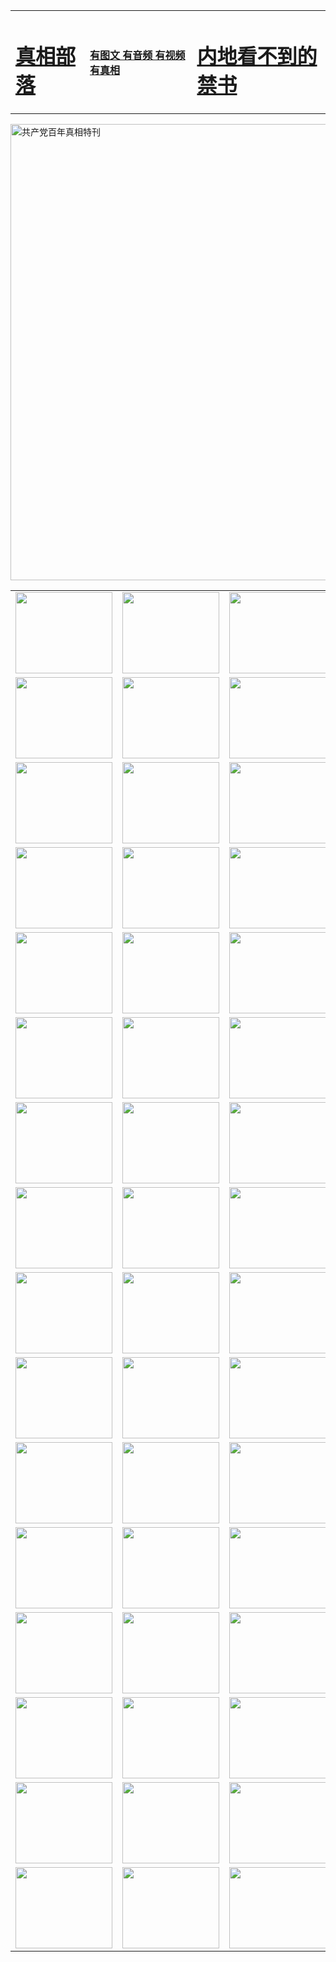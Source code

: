 <table>
<tr>

<td>
	<H1><a href="http://s72.aedifice.net/zx/">真相部落</a></H1>
</td>
<td>
	<H4><a href="http://s72.aedifice.net/zx/">有图文 有音频 有视频 有真相</a></H4>
</td>
<td>
	<H1><a href="http://s72.aedifice.net/book/"> 内地看不到的禁书</a></H1>
</td>
</tr>
</table>

 <div ><a href="http://s72.aedifice.net/zx/bngcd/"><img src="http://s72.aedifice.net/zx/bngcd/gcdbnzx.jpg" width="730"  border="0" alt="共产党百年真相特刊"></a></div>

<table>
<tr>
	<td><a href="http://k74.gsmumbo.com/xtr/107/"><img  src ="http://k74.gsmumbo.com/pic/2017/02/107.jpg" width="155px" height="130px"></a></td>
	<td><a href="http://k74.gsmumbo.com/xtr/829/"><img src ="http://k74.gsmumbo.com/pic/2017/02/829.jpg" width="155px" height="130px"></a></td>
	<td><a href="http://k74.gsmumbo.com/xtr/69/"><img  src ="http://k74.gsmumbo.com/pic/2017/02/69.jpg" width="155px" height="130px"></a></td>
	<td><a href="http://k74.gsmumbo.com/xtr/99/"><img  src ="http://k74.gsmumbo.com/pic/2017/02/99.jpg" width="155px" height="130px"></a></td>
</tr>
<tr>
	<td><a href="http://k74.gsmumbo.com/xtr/40/"><img  src ="http://k74.gsmumbo.com/pic/2017/02/40.jpg" width="155px" height="130px"></a></td>
	<td><a href="http://k74.gsmumbo.com/xtr/20/"><img  src ="http://k74.gsmumbo.com/pic/2017/02/20.jpg" width="155px" height="130px"></a></td>
	<td><a href="http://k74.gsmumbo.com/xtr/81/"><img  src ="http://k74.gsmumbo.com/pic/2017/02/81.jpg" width="155px" height="130px"></a></td>
	<td><a href="http://k74.gsmumbo.com/xtr/2/"><img  src ="http://k74.gsmumbo.com/pic/2017/02/2.jpg" width="155px" height="130px"></a></td>
</tr>
<tr>
	<td><a href="http://k74.gsmumbo.com/xtr/86/"><img  src ="http://k74.gsmumbo.com/pic/2017/02/86.jpg" width="155px" height="130px"></a></td>
	<td><a href="http://k74.gsmumbo.com/xtr/109/"><img  src ="http://k74.gsmumbo.com/pic/2017/02/109.jpg" width="155px" height="130px"></a></td>
	<td><a href="http://k74.gsmumbo.com/xtr/1378/"><img  src ="http://k74.gsmumbo.com/pic/2017/02/1378.jpg" width="155px" height="130px"></a></td>
	<td><a href="http://k74.gsmumbo.com/xtr/57/"><img  src ="http://k74.gsmumbo.com/pic/2017/02/57.jpg" width="155px" height="130px"></a></td>
</tr>
<tr>
	<td><a href="http://k74.gsmumbo.com/xtr/1219/"><img  src ="http://k74.gsmumbo.com/pic/2017/02/1219.jpg" width="155px" height="130px"></a></td>
	<td><a href="http://k74.gsmumbo.com/xtr/1220/"><img  src ="http://k74.gsmumbo.com/pic/2017/02/1220.jpg" width="155px" height="130px"></a></td>
	<td><a href="http://k74.gsmumbo.com/xtr/1221/"><img  src ="http://k74.gsmumbo.com/pic/2017/02/1221.jpg" width="155px" height="130px"></a></td>
	<td><a href="http://k74.gsmumbo.com/xtr/51/"><img  src ="http://k74.gsmumbo.com/pic/2017/02/51.jpg" width="155px" height="130px"></a></td>
</tr>
<tr>
	<td><a href="http://k74.gsmumbo.com/xtr/1055/"><img  src ="http://k74.gsmumbo.com/pic/2017/02/1055.jpg" width="155px" height="130px"></a></td>
	<td><a href="http://k74.gsmumbo.com/xtr/611/"><img  src ="http://k74.gsmumbo.com/pic/2017/02/611.jpg" width="155px" height="130px"></a></td>
	<td><a href="http://k74.gsmumbo.com/xtr/1121/"><img  src ="http://k74.gsmumbo.com/pic/2017/02/1121.jpg" width="155px" height="130px"></a></td>
	<td><a href="http://k74.gsmumbo.com/xtr/610/"><img  src ="http://k74.gsmumbo.com/pic/2017/02/610.jpg" width="155px" height="130px"></a></td>
</tr>
<tr>
	<td><a href="http://k74.gsmumbo.com/xtr/1128/"><img  src ="http://k74.gsmumbo.com/pic/2017/02/1128.jpg" width="155px" height="130px"></a></td>
	<td><a href="http://k74.gsmumbo.com/xtr/1395/"><img  src ="http://k74.gsmumbo.com/pic/2017/02/1406.jpg" width="155px" height="130px"></a></td>
	<td><a href="http://k74.gsmumbo.com/xtr/1407/"><img  src ="http://k74.gsmumbo.com/pic/2017/02/1407.jpg" width="155px" height="130px"></a></td>
	<td><a href="http://k74.gsmumbo.com/xtr/934/"><img  src ="http://k74.gsmumbo.com/pic/2017/02/934.jpg" width="155px" height="130px"></a></td>
</tr>
<tr>
	<td><a href="http://k74.gsmumbo.com/xtr/641/"><img  src ="http://k74.gsmumbo.com/pic/2017/02/641.jpg" width="155px" height="130px"></a></td>
	<td><a href="http://k74.gsmumbo.com/xtr/949/"><img  src ="http://k74.gsmumbo.com/pic/2017/02/949.jpg" width="155px" height="130px"></a></td>
	<td><a href="http://k74.gsmumbo.com/xtr/112/"><img  src ="http://k74.gsmumbo.com/pic/2017/02/112.jpg" width="155px" height="130px"></a></td>
	<td><a href="http://k74.gsmumbo.com/xtr/812/"><img  src ="http://k74.gsmumbo.com/pic/2017/02/812.jpg" width="155px" height="130px"></a></td>
</tr>
<tr>
	<td><a href="http://k74.gsmumbo.com/xtr/103/"><img  src ="http://k74.gsmumbo.com/pic/2017/02/103.jpg" width="155px" height="130px"></a></td>
	<td><a href="http://k74.gsmumbo.com/xtr/3/"><img  src ="http://k74.gsmumbo.com/pic/2017/02/3.jpg" width="155px" height="130px"></a></td>
	<td><A href="http://k74.gsmumbo.com/mp4/zx/2015/11/Lkmtt.mp4" target="_blank" title="莲开满天庭"><img  src="http://k74.gsmumbo.com/pic/2015/11/Lkmtt3480_jssor.jpg"  width="155px" height="130px"></A></td>
	<td><A href="http://k74.gsmumbo.com/mp4/zx/2015/11/2013513.mp4" target="_blank" title="飞旋的法轮"><img  src="http://k74.gsmumbo.com/pic/2015/11/falun480_jssor.jpg"  width="155px" height="130px"></A></td>
</tr>
<tr>
	<td><A href="http://k74.gsmumbo.com/mp4/zx/2015/11/NYParade.mp4" target="_blank" title="2004年4月10日法轮功纽约大游行"><img  src="http://k74.gsmumbo.com/pic/2015/11/nyparade480_jssor.jpg"  width="155px" height="130px"></A></td>
	<td><A href="http://k74.gsmumbo.com/mp4/news617/2015/05/WEB_s28093.mp4" target="_blank" title="2015年世界法轮大法日特别报导"><img  src="http://k74.gsmumbo.com/pic/2015/11/p6752711a666997037_jssor.jpg"  width="155px" height="130px"></A></td>
	<td><A href="http://k74.gsmumbo.com/mp4/news829/2015/11/30211_326650.mp4" target="_blank" title="沧州绑架案连审四天 民众抹泪称审好人"><img  src="http://k74.gsmumbo.com/pic/2015/11/changzhou2480_jssor.jpg"  width="155px" height="130px"></A></td>
	<td><A href="http://k74.gsmumbo.com/mp4/mhph/2015/10/changzhou.mp4" target="_blank" title="沧州真相--狮城血泪"><img  src="http://k74.gsmumbo.com/pic/2015/11/changzhou480_jssor.jpg"  width="155px" height="130px"></A></td>
</tr>
<tr>
	<td><A href="http://k74.gsmumbo.com/mp4/mhjd/mhjd_55.mp4" target="_blank" title="正义律师与无罪辩护"><img  src="http://k74.gsmumbo.com/pic/2015/11/wzbh480_jssor.jpg"  width="155px" height="130px"></A></td>
	<td><A href="http://k74.gsmumbo.com/mp4/zx/2015/11/layerkcs.mp4" target="_blank" title="中国的良心--高智晟律师"><img  src="http://k74.gsmumbo.com/pic/2015/11/layerkcs2480_jssor.jpg"  width="155px" height="130px"></A></td>
	<td><A href="http://k74.gsmumbo.com/mp4/mhph/2015/10/szxl.mp4" target="_blank" title="神州血泪--北京、大庆、广东、哈尔滨"><img  src="http://k74.gsmumbo.com/pic/2015/11/szxl480_jssor.jpg"  width="155px" height="130px"></A></td>
	<td><A href="http://k74.gsmumbo.com/mp4/zx/2015/11/TangShanFFXS.mp4" target="_blank" title="真相纪录片：凤凰新生"><img  src="http://k74.gsmumbo.com/pic/2015/11/fhxs2480_jssor.jpg"  width="155px" height="130px"></A></td>
</tr>
<tr>
	<td><A href="http://k74.gsmumbo.com/mp4/zx/2015/11/jidong.mp4" target="_blank" title="冀东监狱的罪恶"><img  src="http://k74.gsmumbo.com/pic/2015/11/jidong480_jssor.jpg"  width="155px" height="130px"></A></td>
	<td><A href="http://k74.gsmumbo.com/mp4/mhph/2015/10/tangshan.mp4" target="_blank" title="凤凰血泪"><img  src="http://k74.gsmumbo.com/pic/2015/11/tangshan480_jssor.jpg"  width="155px" height="130px"></A>
					</div></td>
	<td>	<A href="http://k74.gsmumbo.com/mp4/mhph/2015/10/zfxtzxl.mp4" target="_blank" title="政法系统罪行录--唐山篇"><img  src="http://k74.gsmumbo.com/pic/2015/11/zfxtzxl480_jssor.jpg"  width="155px" height="130px"></A></td>
	<td><A href="http://k74.gsmumbo.com/mp4/mhph/2015/10/QDBG.mp4" target="_blank" title="青岛悲歌"><img  src="http://k74.gsmumbo.com/pic/2015/10/qdbg2480_jssor.jpg"  width="155px" height="130px"></A></td>
</tr>
<tr>
	<td><A href="http://k74.gsmumbo.com/mp4/mhph/2015/10/huludao.mp4" target="_blank" title="葫芦岛永恒的见证"><img  src="http://k74.gsmumbo.com/pic/2015/10/huludao480_jssor.jpg"  width="155px" height="130px"></A></td>
	<td><A href="http://k74.gsmumbo.com/mp4/mhph/2015/10/qbzx.mp4" target="_blank" title="湖畔泉边听真相-济南泉城的传奇"><img  src="http://k74.gsmumbo.com/pic/2015/10/hupan480_jssor.jpg"  width="155px" height="130px"></A></td>
	<td><A href="http://k74.gsmumbo.com/mp4/mhph/2015/10/baoding_dvd_v2.mp4" target="_blank" title="燕赵悲歌"><img  src="http://k74.gsmumbo.com/pic/2015/10/yzbg480_jssor.jpg"  width="155px" height="130px"></A></td>
	<td><A href="http://k74.gsmumbo.com/mp4/zx/2015/11/meihuashi_complete_ED2.0.mp4" target="_blank" title="梅花诗完整版"><img  src="http://k74.gsmumbo.com/pic/2015/11/mhs480_jssor.jpg"  width="155px" height="130px"></A></td>
</tr>
<tr>
	<td><A href="http://k74.gsmumbo.com/mp4/zx/2015/11/fengbei512k.mp4" target="_blank" title="丰碑"><img  src="http://k74.gsmumbo.com/pic/2015/11/fongbei480_jssor.jpg"  width="155px" height="130px"></A></td>
	<td><A href="http://k74.gsmumbo.com/mp4/zx/2015/11/fytdxComplete.mp4" target="_blank" title="风雨天地行全集"><img  src="http://k74.gsmumbo.com/pic/2015/11/fytdxWhite480_jssor.jpg"  width="155px" height="130px"></A></td>
	<td><A href="http://k74.gsmumbo.com/mp4/zx/2015/11/JianZheng.mp4" target="_blank" title="见证"><img  src="http://k74.gsmumbo.com/pic/2015/11/witness480_jssor.jpg"  width="155px" height="130px"></A></td>
	<td><A href="http://k74.gsmumbo.com/mp4/mhph/2015/10/hcym.mp4" target="_blank" title="红朝阴谋"><img  src="http://k74.gsmumbo.com/pic/2015/10/hcym480_jssor.jpg"  width="155px" height="130px"></A></td>
</tr>
<tr>
	<td><A href="http://k74.gsmumbo.com/mp4/zx/2015/11/zfzxPalV3.mp4" target="_blank" title="是自焚还是骗局"><img  src="http://k74.gsmumbo.com/pic/2015/11/zfzx4805_jssor.jpg"  width="155px" height="130px"></A></td>
	<td><A href="http://k74.gsmumbo.com/mp4/zx/2015/11/lsdspMsyTd.mp4" target="_blank" title="历史的审判"><img  src="http://k74.gsmumbo.com/pic/2015/11/lsdsp480_jssor.jpg"  width="155px" height="130px"></A></td>
	<td><A href="http://k74.gsmumbo.com/mp4/news886/2015/11/concat886.mp4" target="_blank" title="一周全球控告江泽民"><img  src="http://k74.gsmumbo.com/pic/2015/11/news886480_jssor.jpg"  width="155px" height="130px"></A></td>
	<td><A href="http://k74.gsmumbo.com/mp4/news1378/2014/08/CQSD_s0_e4_v2_i0-CQSD_4-video.mp4" target="_blank" title="欧洲的抉择"><img  src="http://k74.gsmumbo.com/pic/2015/11/p5143421a564166643-ss_jssor.jpg"  width="155px" height="130px"></A></td>
</tr>
<tr>
	<td><A href="http://k74.gsmumbo.com/mp4/zx/2015/11/hk20150720parade.mp4" target="_blank" title="港法轮功反迫害大游行 大陆游客震撼"><img  src="http://k74.gsmumbo.com/pic/2015/11/281098-ss_jssor.jpg"  width="155px" height="130px"></A></td>
	<td><A href="http://k74.gsmumbo.com/mp4/zx/2015/11/20150720hkParade512k.mp4" target="_blank" title="香港法轮功720游行声援诉江潮"><img  src="http://k74.gsmumbo.com/pic/2015/11/2015720parade480_jssor.jpg"  width="155px" height="130px"></A></td>
	<td><A href="http://k74.gsmumbo.com/mp4/zx/2015/11/hktdc512.mp4" target="_blank" title="香港退党潮"><img  src="http://k74.gsmumbo.com/pic/2015/11/hktdc480_jssor.jpg"  width="155px" height="130px"></A></td>
	<td><A href="http://k74.gsmumbo.com/mp4/news413/2015/11/concat413.mp4" target="_blank" title="本月退党精选"><img  src="http://k74.gsmumbo.com/pic/2015/11/tuidang480_jssor.jpg"  width="155px" height="130px"></A></td>
</tr>
<tr>
	<td><A href="http://k74.gsmumbo.com/mp4/news823/2015/11/TSZG_British_1_QA_A_TSZG-61-1_XinHaoNianZuoZh_P617180.mp4" target="_blank" title="辛灏年：纪念《九评共产党》发表十周年演讲"><img  src="http://k74.gsmumbo.com/pic/2015/11/xhn9p10480_jssor.jpg"  width="155px" height="130px"></A></td>
	<td><A href="http://k74.gsmumbo.com/mp4/news57/2015/11/JPGCD8.mp4" target="_blank" title="【九评之八】评中国共产党的邪教本质"><img  src="http://k74.gsmumbo.com/pic/2015/11/9pkcd8p480_jssor.jpg"  width="155px" height="130px"></A></td>
	<td><A href="http://k74.gsmumbo.com/mp4/other/kao.Chih.Sheng_story.mp4"  target="_blank" title="超越恐惧:高智晟的故事"				style="font-size:20px;"><img src="http://k74.gsmumbo.com/pic/2016/12/GZS201408070902.jpg"  width="155px" height="130px">
						</A></td>
	<td><A href="http://k74.gsmumbo.com/mp4/zx/2016/11/oh10yearsInv.mp4"  target="_blank" title="纪录片《活摘 十年调查》完整版" style="font-size:20px;"><img src="http://k74.gsmumbo.com/pic/2016/11/10yearsOHinv.jpg"  width="155px" height="130px">
						</A></td>
</tr>
</table>


